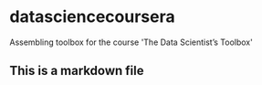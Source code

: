 # datasciencecoursera
Assembling toolbox for the course 'The Data Scientist’s Toolbox'
## This is a markdown file
